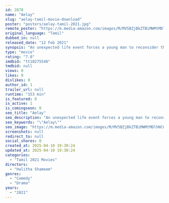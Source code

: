```yaml
---
id: 2878
name: "Aelay"
slug: "aelay-tamil-movie-download"
poster: "posters/aelay-tamil-2021.jpg"
remote_poster: "https://m.media-amazon.com/images/M/MV5BZjBkZTBiMWMtMDlhNC00NmIxLTkzY2QtNGZkZGViN2JlYWFiXkEyXkFqcGdeQXVyMTI1NDAzMzM0._V1_SX300.jpg"
original_language: "Tamil"
dubbed_in: null
released_date: "12 Feb 2021"
synopsis: "An unexpected life event forces a young man to reconsider the past and his opinions about his father, who was an ice-cream seller."
type: "movie"
rating: "7.0"
imdbid: "tt10275546"
tmdbid: null
views: 0
likes: 0
dislikes: 0
author_id: 1
trailer_url: null
runtime: "153 min"
is_featured: 0
is_active: 1
is_comingsoon: 0
seo_title: "Aelay"
seo_description: "An unexpected life event forces a young man to reconsider the past and his opinions about his father, who was an ice-cream seller."
seo_keywords: "\"Aelay\""
seo_image: "https://m.media-amazon.com/images/M/MV5BZjBkZTBiMWMtMDlhNC00NmIxLTkzY2QtNGZkZGViN2JlYWFiXkEyXkFqcGdeQXVyMTI1NDAzMzM0._V1_SX300.jpg"
screenshots: null
redirect_to: null
social_shares: 0
created_at: 2025-04-10 19:30:24
updated_at: 2025-04-10 19:30:24
categories:
  - "Tamil 2021 Movies"
directors:
  - "Halitha Shameem"
genres:
  - "Comedy"
  - "Drama"
years:
  - "2021"
---
```

